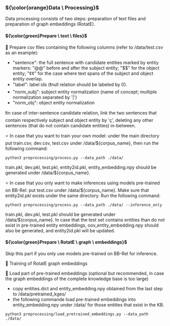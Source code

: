 ### ${\color{orange}Data \ Processing}$

Data processing consists of two steps: preparation of text files and preparation of graph embeddings (RotatE).

#### ${\color{green}Prepare \ text \ files}$

🔴 Prepare csv files containing the following columns (refer to /data/test.csv as an example):

- "sentence": the full sentence with candidate entities marked by entity markers: "@@" before and after the subject entity; "$$" for the object entity; "¢¢" for the case where text spans of the subject and object entity overlap.
- "label": label ids (❗null relation should be labeled by 0).
- "norm_subj": subject entity normalization (name of concept; multiple normalization separated by '|')
- "norm_obj": object entity normalization

❗in case of inter-sentence candidate relation, link the two sentences that contain respectively subject and object entity by 'ç', deleting any other sentences (that do not contain candidate entities) in-between. 

⭐ In case that you want to train your own model: under the main directory put train.csv, dev.csv, test.csv under /data/${corpus_name}, then run the following command:
```
python3 preprocessing/process.py --data_path ./data/
```
train.pkl, dev.pkl, test.pkl, entity2id.pkl, entity_embedding.npy should be generated under /data/${corpus_name}. 

⭐ In case that you only want to make inferences using models pre-trained on BB-Rel: put test.csv under /data/${corpus_name}. Make sure that entity2id.pkl exists under the same directory. Run the following command:
```
python3 preprocessing/process.py --data_path ./data/ --inference_only
```
train.pkl, dev.pkl, test.pkl should be generated under /data/${corpus_name}. In case that the test set contains entities than do not exist in pre-trained entity embeddings, oov_entity_embedding.npy should also be generated, and entity2id.pkl will be updated.


#### ${\color{green}Prepare \ RotatE \ graph \ embeddings}$

Skip this part if you only use models pre-trained on BB-Rel for inference.

🔴 Training of RotatE graph embeddings

🔴 Load part of pre-trained embeddings (optional but recommended, in case the graph embeddings of the complete knowledge base is too large)

- copy entities.dict and entity_embedding.npy obtained from the last step to /data/pretrained_kges/
- the following commande load pre-trained embeddings into entity_embedding.npy under /data/ for those entities that exist in the KB. 
```
python3 preprocessing/load_pretrained_embeddings.py --data_path ./data/
```
